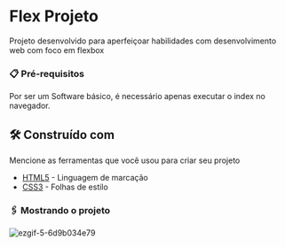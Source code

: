# Flex Projeto

Projeto desenvolvido para aperfeiçoar habilidades com desenvolvimento web com foco em flexbox

### 📋 Pré-requisitos

Por ser um Software básico, é necessário apenas executar o index no navegador.

## 🛠️ Construído com

Mencione as ferramentas que você usou para criar seu projeto

* [HTML5](https://developer.mozilla.org/pt-BR/docs/Web/HTML) - Linguagem de marcação
* [CSS3](https://developer.mozilla.org/pt-BR/docs/Web/CSS) - Folhas de estilo

### 🖇️ Mostrando o projeto

![ezgif-5-6d9b034e79](https://github.com/pedrohma07/flex-projeto/assets/87721963/1e14b604-7461-4e88-821e-43e4e70c4ba2)
